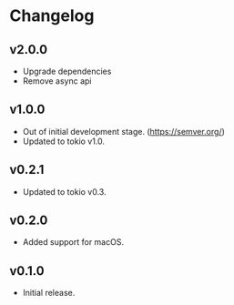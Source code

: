 # Changelog

## v2.0.0
- Upgrade dependencies
- Remove async api

## v1.0.0

- Out of initial development stage. (https://semver.org/)
- Updated to tokio v1.0.

## v0.2.1

- Updated to tokio v0.3.

## v0.2.0

- Added support for macOS.

## v0.1.0

- Initial release.
